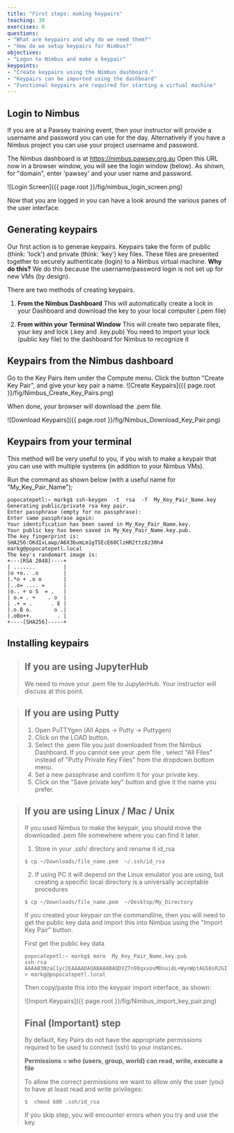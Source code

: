 ```yaml
---
title: "First steps: making keypairs"
teaching: 30
exercises: 0
questions:
- "What are keypairs and why do we need them?"
- "How do we setup keypairs for Nimbus?"
objectives:
- "Logon to Nimbus and make a keypair"
keypoints:
- "Create keypairs using the Nimbus dashboard."
- "Keypairs can be imported using the dashboard"
- "Functional keypairs are required for starting a virtual machine"
---
```

## Login to Nimbus

If you are at a Pawsey training event, then your instructor will provide a username and password you can use for the day.  Alternatively if you have a Nimbus project you can use your project username and password.

The Nimbus dashboard is at https://nimbus.pawsey.org.au
Open this URL now in a browser window, you will see the login window (below).  As shown, for "domain", enter 'pawsey' and your user name and password.

![Login Screen]({{ page.root }}/fig/nimbus_login_screen.png)

Now that you are logged in you can have a look around the various panes of the user interface.

## Generating keypairs

Our first action is to generae keypairs.  Keypairs take the form of public (think: 'lock') and private (think: 'key') key files.  These files are presented together to securely authenticate (login) to a Nimbus virtual machine.  **Why do this?**  We do this because the username/password login is not set up for new VMs (by design).

There are two methods of creating keypairs.

1. **From the Nimbus Dashboard**
    This will automatically create a lock in your Dashboard and download the key to your local computer (.pem file)

2. **From within your Terminal Window**
    This will create two separate files, your key and lock (.key and .key.pub)
    You need to import your lock (public key file) to the dashboard for Nimbus to recognize it


## Keypairs from the Nimbus dashboard

Go to the Key Pairs item under the Compute menu.  Click the button "Create Key Pair", and give your key pair a name.
![Create Keypairs]({{ page.root }}/fig/Nimbus_Create_Key_Pairs.png)

When done, your browser will download the .pem file.

![Download Keypairs]({{ page.root }}/fig/Nimbus_Download_Key_Pair.png)


## Keypairs from your terminal

This method will be very useful to you, if you wish to make a keypair that you can use with multiple systems (in addition to your Nimbus VMs).

Run the command as shown below (with a useful name for "My_Key_Pair_Name");

```
popocatepetl:~ markg$ ssh-keygen  -t  rsa  -f  My_Key_Pair_Name.key
Generating public/private rsa key pair.
Enter passphrase (empty for no passphrase):
Enter same passphrase again:
Your identification has been saved in My_Key_Pair_Name.key.
Your public key has been saved in My_Key_Pair_Name.key.pub.
The key fingerprint is:
SHA256:OKdIxLawp/A6X36umLm1gT5EcE60ClzHR2ttz8z30h4 markg@popocatepetl.local
The key's randomart image is:
+---[RSA 2048]----+
| .......         |
|o +o.. .o        |
|.*o + .o o       |
|..o= .... =      |
|o.. + o S  = .   |
| o.= . +    . o  |
| .+ = .      . E |
|.o.B o.       o .|
|.oBo++.        . |
+----[SHA256]-----+
```



## Installing keypairs

> ## If you are using JupyterHub
>
> We need to move your .pem file to JupyterHub.  Your instructor will discuss at this point.

> ## If you are using Putty
>
> 1) Open PuTTYgen (All Apps -> Putty -> Puttygen)
> 2) Click on the LOAD button.
> 3) Select the .pem file you just downloaded from the Nimbus Dashboard. If you cannot see your .pem file , select "All Files" instead of "Putty Private Key Files" from the dropdown bottom menu.
> 4) Set a new passphrase and confirm it for your private key.
> 5) Click on the "Save private key" button and give it the name you prefer.

> ## If you are using Linux / Mac / Unix
> If you used Nimbus to make the keypair, you should move the downloaded .pem file somewhere where you can find it later.
> 
> 1. Store in your .ssh/ directory and rename it id_rsa
> ```
> $ cp ~/Downloads/file_name.pem  ~/.ssh/id_rsa
> ```
> 2. If using PC it will depend on the Linux emulator you are using, but creating a specific local directory is a universally acceptable procedures
> ```
> $ cp ~/Downloads/file_name.pem  ~/Desktop/My_Directory
> ```
>
> If you created your keypair on the commandline, then you will need to get the public key data and import this into Nimbus using the "Import Key Pair" button.
>
> First get the public key data
>
> ```
> popocatepetl:~ markg$ more  My_Key_Pair_Name.key.pub
> ssh-rsa
> AAAAB3NzaC1yc2EAAAADAQABAAABAQDVZTn98qxxovMDnui8L+WynWptAGS8sR2GIJ4HE+9v8lHlcSiKDze07o/SIb+RQR7FFvLchAD2xLxiF8mB+4SUhaoxWXZGhc8RBLXpSMD6tJNT9VNxd99mI7g6rq3HMpSZDE5YTxSweDy13qRmc6gBXWNGjUHV3eUv6pHKthbs1v/MjsA7nkYdINiCwpgawJ7fdyJJ61vkrO7+tjkdRFBBTn2O8ELTMYEssM/hwHZt00RWOVjXylaQK766yF6Qhog2pQc2gsUXQLown9Hzga8QVxvMxCY9cVh2lxtBVjDuv1HWwC1PZhYa9QlLf+jsITyOzEfPuNidZvyWnjxei6+P > markg@popocatepetl.local
> ```
>
> Then copy/paste this into the keypair import interface, as shown:
>
> ![Import Keypairs]({{ page.root }}/fig/Nimbus_import_key_pair.png)
>
> ## Final (Important) step
>
> By default, Key Pairs do not have the appropriate permissions required to be used to connect (ssh) to your instances.
>
> **Permissions = who (users, group, world) can read, write, execute a file**
>
> To allow the correct permissions we want to allow only the user (you) to have at least read and write privileges:
>
> ```
> $  chmod 600 .ssh/id_rsa
> ```
>
> If you skip step, you will encounter errors when you try and use the key.
